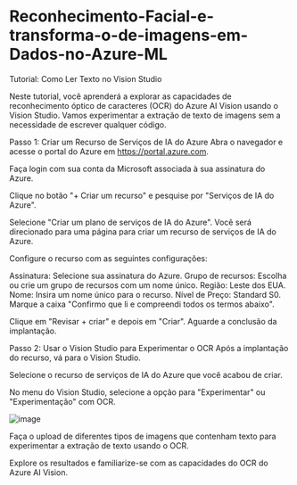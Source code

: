 # Reconhecimento-Facial-e-transforma-o-de-imagens-em-Dados-no-Azure-ML
Tutorial: Como Ler Texto no Vision Studio

Neste tutorial, você aprenderá a explorar as capacidades de reconhecimento óptico de caracteres (OCR) do Azure AI Vision usando o Vision Studio. Vamos experimentar a extração de texto de imagens sem a necessidade de escrever qualquer código.

Passo 1: Criar um Recurso de Serviços de IA do Azure
Abra o navegador e acesse o portal do Azure em https://portal.azure.com.

Faça login com sua conta da Microsoft associada à sua assinatura do Azure.

Clique no botão "+ Criar um recurso" e pesquise por "Serviços de IA do Azure".

Selecione "Criar um plano de serviços de IA do Azure". Você será direcionado para uma página para criar um recurso de serviços de IA do Azure.

Configure o recurso com as seguintes configurações:

Assinatura: Selecione sua assinatura do Azure.
Grupo de recursos: Escolha ou crie um grupo de recursos com um nome único.
Região: Leste dos EUA.
Nome: Insira um nome único para o recurso.
Nível de Preço: Standard S0.
Marque a caixa "Confirmo que li e compreendi todos os termos abaixo".

Clique em "Revisar + criar" e depois em "Criar". Aguarde a conclusão da implantação.

Passo 2: Usar o Vision Studio para Experimentar o OCR
Após a implantação do recurso, vá para o Vision Studio.

Selecione o recurso de serviços de IA do Azure que você acabou de criar.

No menu do Vision Studio, selecione a opção para "Experimentar" ou "Experimentação" com OCR.

![image](https://github.com/urani-le/Reconhecimento-Facial-e-transforma-o-de-imagens-em-Dados-no-Azure-ML/assets/111360151/4b6d3f8e-a490-4990-ac04-ceab302ac3b5)




Faça o upload de diferentes tipos de imagens que contenham texto para experimentar a extração de texto usando o OCR.

Explore os resultados e familiarize-se com as capacidades do OCR do Azure AI Vision.
